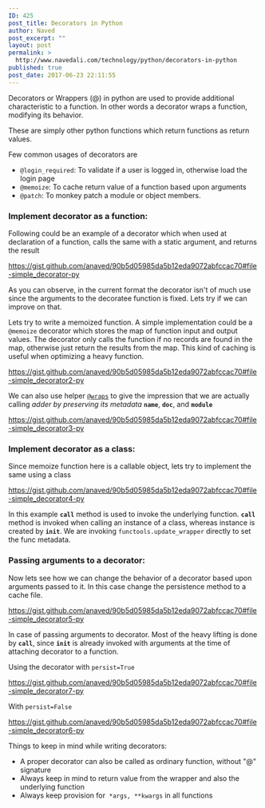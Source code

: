 ```yaml
---
ID: 425
post_title: Decorators in Python
author: Naved
post_excerpt: ""
layout: post
permalink: >
  http://www.navedali.com/technology/python/decorators-in-python
published: true
post_date: 2017-06-23 22:11:55
---
```

Decorators or Wrappers (@) in python are used to provide additional characteristic to a function. In other words a decorator wraps a function, modifying its behavior.

These are simply other python functions which return functions as return values.

Few common usages of decorators are
<ul>
 	<li><code>@login_required</code>: To validate if a user is logged in, otherwise load the login page</li>
 	<li><code>@memoize</code>: To cache return value of a function based upon arguments</li>
 	<li><code>@patch</code>: To monkey patch a module or object members.</li>
</ul>
<h3>Implement decorator as a function:</h3>
Following could be an example of a decorator which when used at declaration of a function, calls the same with a static argument, and returns the result

https://gist.github.com/anaved/90b5d05985da5b12eda9072abfccac70#file-simple_decorator-py

As you can observe, in the current format the decorator isn't of much use since the arguments to the decoratee function is fixed. Lets try if we can improve on that.

Lets try to write a memoized function. A simple implementation could be a <code>@memoize</code> decorator which stores the map of function input and output values. The decorator only calls the function if no records are found in the map, otherwise just return the results from the map. This kind of caching is useful when optimizing a heavy function.

https://gist.github.com/anaved/90b5d05985da5b12eda9072abfccac70#file-simple_decorator2-py

We can also use helper <code><a href="https://docs.python.org/2/library/functools.html#functools.wraps">@wraps</a></code> to give the impression that we are actually calling <em>adder by preserving its metadata </em><code>__name__</code>, <code>__doc__</code>, and <code>__module__</code>

https://gist.github.com/anaved/90b5d05985da5b12eda9072abfccac70#file-simple_decorator3-py
<h3>Implement decorator as a class:</h3>
Since memoize function here is a callable object, lets try to implement the same using a class

https://gist.github.com/anaved/90b5d05985da5b12eda9072abfccac70#file-simple_decorator4-py

In this example <code>__call__</code> method is used to invoke the underlying function. <code>__call__</code> method is invoked when calling an instance of a class, whereas instance is created by <code>__init__</code>. We are invoking <code>functools.update_wrapper</code> directly to set the func metadata.
<h3>Passing arguments to a decorator:</h3>
Now lets see how we can change the behavior of a decorator based upon arguments passed to it. In this case change the persistence method to a cache file.

https://gist.github.com/anaved/90b5d05985da5b12eda9072abfccac70#file-simple_decorator5-py

In case of passing arguments to decorator. Most of the heavy lifting is done by <code>__call__</code>, since <code>__init__</code> is already invoked with arguments at the time of attaching decorator to a function.

Using the decorator with <code>persist=True</code>

https://gist.github.com/anaved/90b5d05985da5b12eda9072abfccac70#file-simple_decorator7-py

With <code>persist=False </code>

https://gist.github.com/anaved/90b5d05985da5b12eda9072abfccac70#file-simple_decorator6-py

Things to keep in mind while writing decorators:
<ul>
 	<li>A proper decorator can also be called as ordinary function, without "@" signature</li>
 	<li>Always keep in mind to return value from the wrapper and also the underlying function</li>
 	<li>Always keep provision for  <code>*args, **kwargs</code> in all functions</li>
</ul>
&nbsp;